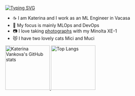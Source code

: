 [![Typing SVG](https://readme-typing-svg.demolab.com?font=Fira+Code&duration=2000&pause=1000&repeat=false&width=435&lines=Hi+there+%F0%9F%91%8B%2C)](https://git.io/typing-svg)

- ☕ I am Katerina and I work as an ML Engineer in Vacasa
- 🚀 My focus is mainly MLOps and DevOps  
- 📷 I love taking [photographs](https://www.vogue.com/photovogue/photographers/76062) with my Minolta XE-1
- 😻 I have two lovely cats Mici and Muci


<a href="https://github.com/anuraghazra/github-readme-stats">
    <img src="https://github-readme-stats.vercel.app/api?username=kvankova&show_icons=true&rank_icon=default" alt="Katerina Vankova's GitHub stats" height="140">

<img src="https://github-readme-stats.vercel.app/api/top-langs/?username=kvankova&layout=compact&exclude_repo=Made-With-ML,kv_thesis,Data-Analysis" alt="Top Langs" height="140">
</a>
